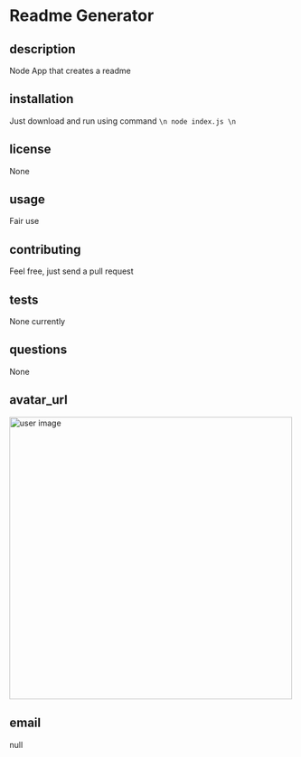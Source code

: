 # Readme Generator

## description
Node App that creates a readme

## installation
Just download and run using command ``` \n node index.js \n ```

## license
None

## usage
Fair use

## contributing
Feel free, just send a pull request

## tests
None currently

## questions
None

## avatar_url
<img src="https://avatars3.githubusercontent.com/u/55567604?v=4" alt="user image" width="500"/>

## email
null